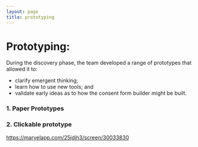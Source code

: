 ```yaml
---
layout: page
title: prototyping
---
```


# Prototyping:
During the discovery phase, the team developed a range of prototypes that allowed it to:

* clarify emergent thinking;
* learn how to use new tools; and
*  validate early ideas as to how the consent form builder might be built. 


### 1. Paper Prototypes


### 2. Clickable prototype

https://marvelapp.com/25jdjh3/screen/30033830


